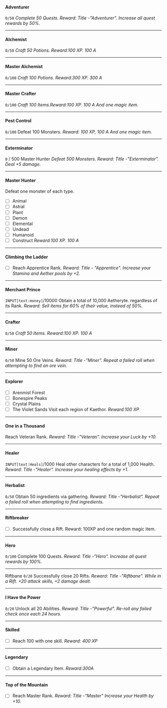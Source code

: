 #### Adventurer 
`0/50`
*Complete 50 Quests.* 
*Reward: Title -"Adventurer". Increase all quest rewards by 50%.*

---
#### Alchemist
`0/50`
*Craft 50 Potions. Reward:100 XP. 100 A* 

---
#### Master Alchemist
`0/100`
*Craft 100 Potions. Reward:300 XP. 300 A* 

---
#### Master Crafter 
`0/100`
*Craft 100 Items.Reward:100 XP. 100 A And one magic item.*

---
#### Pest Control
`0/100`
Defeat 100 Monsters. *Reward: 100 XP, 100 A And one magic item.*

---
#### Exterminator
`0` /  500 	Master Hunter 
*Defeat 500 Monsters.* 
*Reward: Title -"Exterminator". Deal +5 damage.* 

---
#### Master Hunter
Defeat one monster of each type.
- [ ] Animal
- [ ] Astral
- [ ] Plant
- [ ] Demon
- [ ] Elemental
- [ ] Undead
- [ ] Humanoid
- [ ] Construct 
*Reward:100 	XP. 100 A* 

---
#### Climbing the Ladder
- [ ] Reach Apprentice Rank.
*Reward: Title - "Apprentice". Increase your Stamina and Aether pools by +2.*

---
#### Merchant Prince
`INPUT[text:money]`/10000 
Obtain a total of 10,000 Aetheryte. regardless of its Rank. *Reward: Sell items for 60% of their value, instead of 50%.*

---
#### Crafter 
`0/50`
*Craft 50 Items. Reward:100 XP. 100 A*

---
#### Miner
`0/50`
Mine 50 Ore Veins. *Reward: Title -"Miner". Repeat a failed roll when attempting to find an ore vein.*

---
#### Explorer
- [ ] Arenmist Forest
- [ ] Bonespire Peaks
- [ ] Crystal Plains
- [ ] The Violet Sands
Visit each region of Kaethor. *Reward:100 XP* 

---
#### One in a Thousand
Reach Veteran Rank.
*Reward: Title -"Veteran". Increase your Luck by +10.* 

---
#### Healer 
 `INPUT[text:Heals]`/1000
Heal other characters for a total of 1,000 Health. *Reward: Title -"Healer". Increase your healing effects by +1.* 

---

#### Herbalist
`0/50`
Obtain 50 ingredients via gathering. *Reward: Title -"Herbalist". Repeat a failed roll when attempting to find ingredients.*

---
#### Riftbreaker 
- [ ] Successfully close a Rift.
Reward: 100XP and one random magic item. 

---
#### Hero
`0/100`
Complete 100 Quests. *Reward: Title -"Hero". Increase all quest rewards by 100%.*

---

Riftbane
`0/20` 
Successfully close 20 Rifts. *Reward: Title -"Riftbane". While in a Rift. +20 attack skills, +2 damage dealt.* 

---
#### I Have the Power
`0/20` 
Unlock all 20 Abilities. 
*Reward: Title -"Powerful". Re-roll any failed check once each 24 hours.*

---
#### Skilled
- [ ] Reach 100 with one skill. 
*Reward: 400 XP* 

---
#### Legendary 
- [ ] Obtain a Legendary Item. 
*Reward:300A*

---
#### Top of the Mountain 
- [ ] Reach Master Rank. 
*Reward: Title -"Master" Increase your Health by +10.* 
 

